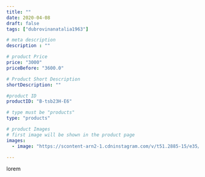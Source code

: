 ```yaml
---
title: ""
date: 2020-04-08
draft: false
tags: ["dubrovinanatalia1963"]

# meta description
description : ""

# product Price
price: "3000"
priceBefore: "3600.0"

# Product Short Description
shortDescription: ""

#product ID
productID: "B-tsb23H-E6"

# type must be "products"
type: "products"

# product Images
# first image will be shown in the product page
images:
  - image: "https://scontent-arn2-1.cdninstagram.com/v/t51.2885-15/e35/92224706_513807232830652_7591986965587326349_n.jpg?se=7&tp=1&_nc_ht=scontent-arn2-1.cdninstagram.com&_nc_cat=104&_nc_ohc=TUW_vBZBMr8AX9nl6o6&ccb=7-4&oh=a937255023cbeabc10a64dabf3252142&oe=60826C00&ig_cache_key=MjI4MjY3NjAxNDUyNTk2NDYwMg%3D%3D.2-ccb7-4"

---
```

lorem
